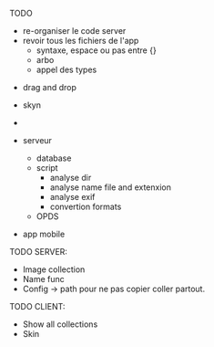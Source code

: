 TODO

* re-organiser le code server
* revoir tous les fichiers de l'app
  * syntaxe, espace ou pas entre {}
  * arbo
  * appel des types
- drag and drop
- skyn
-

- serveur
  - database
  - script
    - analyse dir
    - analyse name file and extenxion
    - analyse exif
    - convertion formats
  - OPDS

- app mobile



TODO SERVER:

- Image collection
- Name func
- Config -> path pour ne pas copier coller partout.

TODO CLIENT:

- Show all collections
- Skin
